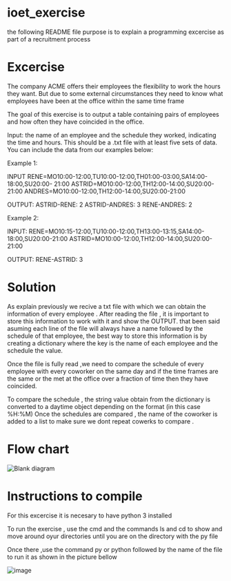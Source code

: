 # ioet_exercise

the following README file purpose is to explain a programming excercise as part of a recruitment process

# Excercise
The company ACME offers their employees the flexibility to work the hours they want. But due to some external circumstances they need to know what employees have been at the office within the same time frame

The goal of this exercise is to output a table containing pairs of employees and how often they have coincided in the office.

Input: the name of an employee and the schedule they worked, indicating the time and hours. This should be a .txt file with at least five sets of data. You can include the data from our examples below:

Example 1:

INPUT
RENE=MO10:00-12:00,TU10:00-12:00,TH01:00-03:00,SA14:00-18:00,SU20:00- 21:00
ASTRID=MO10:00-12:00,TH12:00-14:00,SU20:00-21:00
ANDRES=MO10:00-12:00,TH12:00-14:00,SU20:00-21:00


OUTPUT:
ASTRID-RENE: 2
ASTRID-ANDRES: 3
RENE-ANDRES: 2

Example 2:

INPUT:
RENE=MO10:15-12:00,TU10:00-12:00,TH13:00-13:15,SA14:00-18:00,SU20:00-21:00
ASTRID=MO10:00-12:00,TH12:00-14:00,SU20:00-21:00

OUTPUT:
RENE-ASTRID: 3

# Solution 

As explain  previously we recive a txt file with which we can obtain the information of every employee .
After reading the file , it is important to store this information to work with it and show the OUTPUT. 
that been said asuming each line of the file will always have a name followed by the schedule of that employee, the best way to store this information is by creating a dictionary where the key is the name of each employee and the schedule the value.

Once the file is fully read ,we need to compare the schedule of every employee with every coworker on the same day and if the time frames are the same or the met at the office over a fraction of time then they have coincided.

To compare the schedule , the string value obtain from the dictionary is converted to a daytime object depending on the format (in this case %H:%M) 
Once the schedules are compared , the name of the coworker is added to a list to make sure we dont repeat cowerks to compare .

# Flow chart 

![Blank diagram](https://user-images.githubusercontent.com/67160144/169745656-1c6062cb-e321-4886-8aa3-750099408840.png)


# Instructions to compile

For this excercise it is necesary to have python 3 installed 

To run the exercise , use the cmd and the commands ls and cd to show and move around  oyur directories until you are on the directory with the py file 

Once there ,use the command py or python followed by the name of the file to run it as shown in the picture bellow

![image](https://user-images.githubusercontent.com/67160144/169714763-50ed1761-05b2-49c6-b525-a99e0c1d173c.png)




